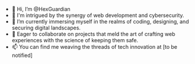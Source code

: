 - 👋 Hi, I’m @HexGuardian
- 👀  I'm intrigued by the synergy of web development and cybersecurity.
- 🌱 I’m currently immersing myself in the realms of coding, designing, and securing digital landscapes.
- 💞️ Eager to collaborate on projects that meld the art of crafting web experiences with the science of keeping them safe.
- 📫 You can find me weaving the threads of tech innovation at [to be notified]

<!---
HexGuardian/HexGuardian is a ✨ special ✨ repository because its `README.md` (this file) appears on your GitHub profile.
You can click the Preview link to take a look at your changes.
--->
